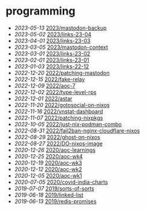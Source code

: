 # programming
- *2023-05-13* [2023/mastodon-backup](/2023/mastodon-backup)
- *2023-05-02* [2023/links-23-04](/2023/links-23-04)
- *2023-04-01* [2023/links-23-03](/2023/links-23-03)
- *2023-03-05* [2023/mastodon-context](/2023/mastodon-context)
- *2023-03-01* [2023/links-23-02](/2023/links-23-02)
- *2023-02-01* [2023/links-23-01](/2023/links-23-01)
- *2023-01-03* [2023/links-22-12](/2023/links-22-12)
- *2022-12-20* [2022/patching-mastodon](/2022/patching-mastodon)
- *2022-12-15* [2022/fake-relay](/2022/fake-relay)
- *2022-12-09* [2022/aoc-7](/2022/aoc-7)
- *2022-12-02* [2022/type-level-rps](/2022/type-level-rps)
- *2022-12-01* [2022/astar](/2022/astar)
- *2022-11-20* [2022/gotosocial-on-nixos](/2022/gotosocial-on-nixos)
- *2022-11-16* [2022/vnstat-dashboard](/2022/vnstat-dashboard)
- *2022-11-07* [2022/patching-nixpkgs](/2022/patching-nixpkgs)
- *2022-10-05* [2022/just-nix-podman-combo](/2022/just-nix-podman-combo)
- *2022-08-31* [2022/fail2ban-nginx-cloudflare-nixos](/2022/fail2ban-nginx-cloudflare-nixos)
- *2022-08-29* [2022/ghost-on-nixos](/2022/ghost-on-nixos)
- *2022-08-27* [2022/DO-nixos-image](/2022/DO-nixos-image)
- *2020-12-26* [2020/aoc-learnings](/2020/aoc-learnings)
- *2020-12-25* [2020/aoc-wk4](/2020/aoc-wk4)
- *2020-12-19* [2020/aoc-wk3](/2020/aoc-wk3)
- *2020-12-12* [2020/aoc-wk2](/2020/aoc-wk2)
- *2020-12-05* [2020/aoc-wk1](/2020/aoc-wk1)
- *2020-07-05* [2020/covid-india-charts](/2020/covid-india-charts)
- *2019-07-07* [2019/sorts-of-sorts](/2019/sorts-of-sorts)
- *2019-06-18* [2019/linked-list](/2019/linked-list)
- *2019-06-13* [2019/redis-promises](/2019/redis-promises)

